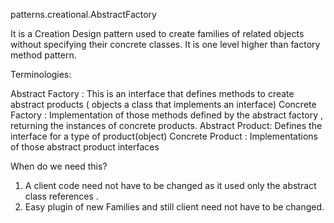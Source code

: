 patterns.creational.AbstractFactory

It is a Creation Design pattern used to create families of related objects without specifying their concrete classes.
It is one level higher than factory  method pattern.

Terminologies:

Abstract Factory : This is an interface that defines methods to create abstract products ( objects a class that implements an interface)
Concrete Factory : Implementation of those methods defined by the abstract factory , returning the instances of concrete products.
Abstract Product: Defines the interface for a type of product(object)
Concrete Product : Implementations of those abstract product interfaces


When do we need this?

1. A client code need not have to be changed as it used only the abstract class references .
2. Easy plugin of new Families and still client need not have to be changed.


